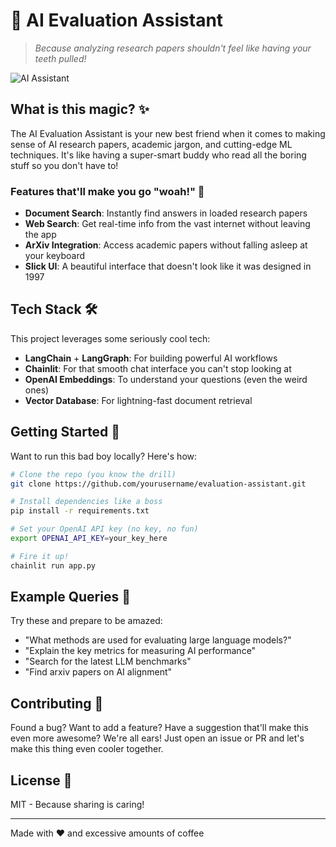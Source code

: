 # 🚀 AI Evaluation Assistant

> *Because analyzing research papers shouldn't feel like having your teeth pulled!*

![AI Assistant](https://img.icons8.com/fluency/96/artificial-intelligence.png)

## What is this magic? ✨

The AI Evaluation Assistant is your new best friend when it comes to making sense of AI research papers, academic jargon, and cutting-edge ML techniques. It's like having a super-smart buddy who read all the boring stuff so you don't have to!

### Features that'll make you go "woah!" 🤯

- **Document Search**: Instantly find answers in loaded research papers
- **Web Search**: Get real-time info from the vast internet without leaving the app
- **ArXiv Integration**: Access academic papers without falling asleep at your keyboard
- **Slick UI**: A beautiful interface that doesn't look like it was designed in 1997

## Tech Stack 🛠️

This project leverages some seriously cool tech:

- **LangChain** + **LangGraph**: For building powerful AI workflows
- **Chainlit**: For that smooth chat interface you can't stop looking at
- **OpenAI Embeddings**: To understand your questions (even the weird ones)
- **Vector Database**: For lightning-fast document retrieval

## Getting Started 🏁

Want to run this bad boy locally? Here's how:

```bash
# Clone the repo (you know the drill)
git clone https://github.com/yourusername/evaluation-assistant.git

# Install dependencies like a boss
pip install -r requirements.txt

# Set your OpenAI API key (no key, no fun)
export OPENAI_API_KEY=your_key_here

# Fire it up!
chainlit run app.py
```

## Example Queries 💬

Try these and prepare to be amazed:

- "What methods are used for evaluating large language models?"
- "Explain the key metrics for measuring AI performance"
- "Search for the latest LLM benchmarks"
- "Find arxiv papers on AI alignment"

## Contributing 🤝

Found a bug? Want to add a feature? Have a suggestion that'll make this even more awesome? We're all ears! Just open an issue or PR and let's make this thing even cooler together.

## License 📄

MIT - Because sharing is caring!

---

Made with ❤️ and excessive amounts of coffee 
